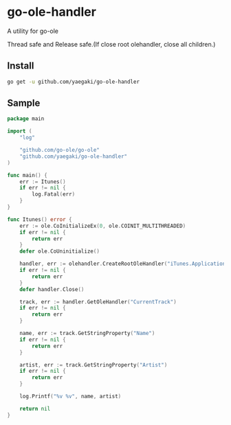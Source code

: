 # go-ole-handler
A utility for go-ole

Thread safe and Release safe.(If close root olehandler, close all children.)

## Install
```sh
go get -u github.com/yaegaki/go-ole-handler
```

## Sample
```go
package main

import (
	"log"

	"github.com/go-ole/go-ole"
	"github.com/yaegaki/go-ole-handler"
)

func main() {
	err := Itunes()
	if err != nil {
		log.Fatal(err)
	}
}

func Itunes() error {
	err := ole.CoInitializeEx(0, ole.COINIT_MULTITHREADED)
	if err != nil {
		return err
	}
	defer ole.CoUninitialize()

	handler, err := olehandler.CreateRootOleHandler("iTunes.Application")
	if err != nil {
		return err
	}
	defer handler.Close()

	track, err := handler.GetOleHandler("CurrentTrack")
	if err != nil {
		return err
	}

	name, err := track.GetStringProperty("Name")
	if err != nil {
		return err
	}

	artist, err := track.GetStringProperty("Artist")
	if err != nil {
		return err
	}

	log.Printf("%v %v", name, artist)

	return nil
}
```
